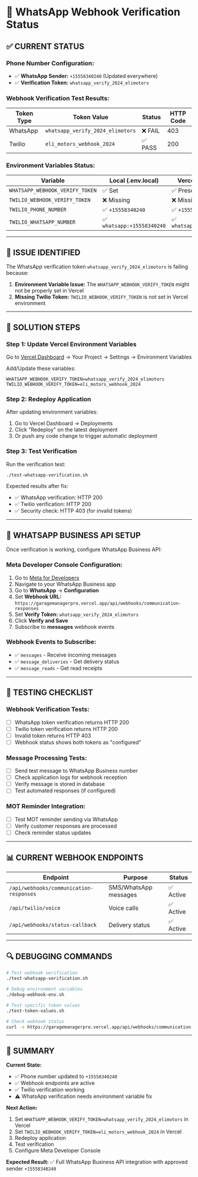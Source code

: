 # 🔐 WhatsApp Webhook Verification Status

## ✅ **CURRENT STATUS**

### **Phone Number Configuration:**
- ✅ **WhatsApp Sender:** `+15558340240` (Updated everywhere)
- ✅ **Verification Token:** `whatsapp_verify_2024_elimotors`

### **Webhook Verification Test Results:**
| Token Type | Token Value | Status | HTTP Code |
|------------|-------------|--------|-----------|
| WhatsApp | `whatsapp_verify_2024_elimotors` | ❌ FAIL | 403 |
| Twilio | `eli_motors_webhook_2024` | ✅ PASS | 200 |

### **Environment Variables Status:**
| Variable | Local (.env.local) | Vercel Production |
|----------|-------------------|-------------------|
| `WHATSAPP_WEBHOOK_VERIFY_TOKEN` | ✅ Set | ✅ Present |
| `TWILIO_WEBHOOK_VERIFY_TOKEN` | ❌ Missing | ❌ Missing |
| `TWILIO_PHONE_NUMBER` | ✅ `+15558340240` | ✅ `+15558340240` |
| `TWILIO_WHATSAPP_NUMBER` | ✅ `whatsapp:+15558340240` | ✅ `whatsapp:+15558340240` |

---

## 🔧 **ISSUE IDENTIFIED**

The WhatsApp verification token `whatsapp_verify_2024_elimotors` is failing because:

1. **Environment Variable Issue:** The `WHATSAPP_WEBHOOK_VERIFY_TOKEN` might not be properly set in Vercel
2. **Missing Twilio Token:** `TWILIO_WEBHOOK_VERIFY_TOKEN` is not set in Vercel environment

---

## 🎯 **SOLUTION STEPS**

### **Step 1: Update Vercel Environment Variables**
Go to [Vercel Dashboard](https://vercel.com/dashboard) → Your Project → Settings → Environment Variables

Add/Update these variables:
```
WHATSAPP_WEBHOOK_VERIFY_TOKEN=whatsapp_verify_2024_elimotors
TWILIO_WEBHOOK_VERIFY_TOKEN=eli_motors_webhook_2024
```

### **Step 2: Redeploy Application**
After updating environment variables:
1. Go to Vercel Dashboard → Deployments
2. Click "Redeploy" on the latest deployment
3. Or push any code change to trigger automatic deployment

### **Step 3: Test Verification**
Run the verification test:
```bash
./test-whatsapp-verification.sh
```

Expected results after fix:
- ✅ WhatsApp verification: HTTP 200
- ✅ Twilio verification: HTTP 200
- ✅ Security check: HTTP 403 (for invalid tokens)

---

## 📱 **WHATSAPP BUSINESS API SETUP**

Once verification is working, configure WhatsApp Business API:

### **Meta Developer Console Configuration:**
1. Go to [Meta for Developers](https://developers.facebook.com/)
2. Navigate to your WhatsApp Business app
3. Go to **WhatsApp** → **Configuration**
4. Set **Webhook URL:** `https://garagemanagerpro.vercel.app/api/webhooks/communication-responses`
5. Set **Verify Token:** `whatsapp_verify_2024_elimotors`
6. Click **Verify and Save**
7. Subscribe to **messages** webhook events

### **Webhook Events to Subscribe:**
- ✅ `messages` - Receive incoming messages
- ✅ `message_deliveries` - Get delivery status
- ✅ `message_reads` - Get read receipts

---

## 🧪 **TESTING CHECKLIST**

### **Webhook Verification Tests:**
- [ ] WhatsApp token verification returns HTTP 200
- [ ] Twilio token verification returns HTTP 200
- [ ] Invalid token returns HTTP 403
- [ ] Webhook status shows both tokens as "configured"

### **Message Processing Tests:**
- [ ] Send test message to WhatsApp Business number
- [ ] Check application logs for webhook reception
- [ ] Verify message is stored in database
- [ ] Test automated responses (if configured)

### **MOT Reminder Integration:**
- [ ] Test MOT reminder sending via WhatsApp
- [ ] Verify customer responses are processed
- [ ] Check reminder status updates

---

## 📊 **CURRENT WEBHOOK ENDPOINTS**

| Endpoint | Purpose | Status |
|----------|---------|--------|
| `/api/webhooks/communication-responses` | SMS/WhatsApp messages | ✅ Active |
| `/api/twilio/voice` | Voice calls | ✅ Active |
| `/api/webhooks/status-callback` | Delivery status | ✅ Active |

---

## 🔍 **DEBUGGING COMMANDS**

```bash
# Test webhook verification
./test-whatsapp-verification.sh

# Debug environment variables
./debug-webhook-env.sh

# Test specific token values
./test-token-values.sh

# Check webhook status
curl -s https://garagemanagerpro.vercel.app/api/webhooks/communication-responses | jq .
```

---

## 📱 **SUMMARY**

**Current State:**
- ✅ Phone number updated to `+15558340240`
- ✅ Webhook endpoints are active
- ✅ Twilio verification working
- ⚠️ WhatsApp verification needs environment variable fix

**Next Action:**
1. Set `WHATSAPP_WEBHOOK_VERIFY_TOKEN=whatsapp_verify_2024_elimotors` in Vercel
2. Set `TWILIO_WEBHOOK_VERIFY_TOKEN=eli_motors_webhook_2024` in Vercel
3. Redeploy application
4. Test verification
5. Configure Meta Developer Console

**Expected Result:**
✅ Full WhatsApp Business API integration with approved sender `+15558340240`
